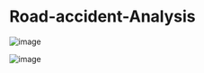 # Road-accident-Analysis
![image](https://github.com/Lakshmi2411/Road-accident-Analysis/assets/55243829/ffbce83a-2a8e-4f53-af6a-2dcd82fba321)

![image](https://github.com/Lakshmi2411/Road-accident-Analysis/assets/55243829/2b58162b-8ff4-4f5a-b148-4c32ea22eb53)


